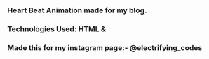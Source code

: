 ### Heart Beat Animation made for my blog.

### Technologies Used: HTML &

### Made this for my instagram page:- @electrifying_codes

